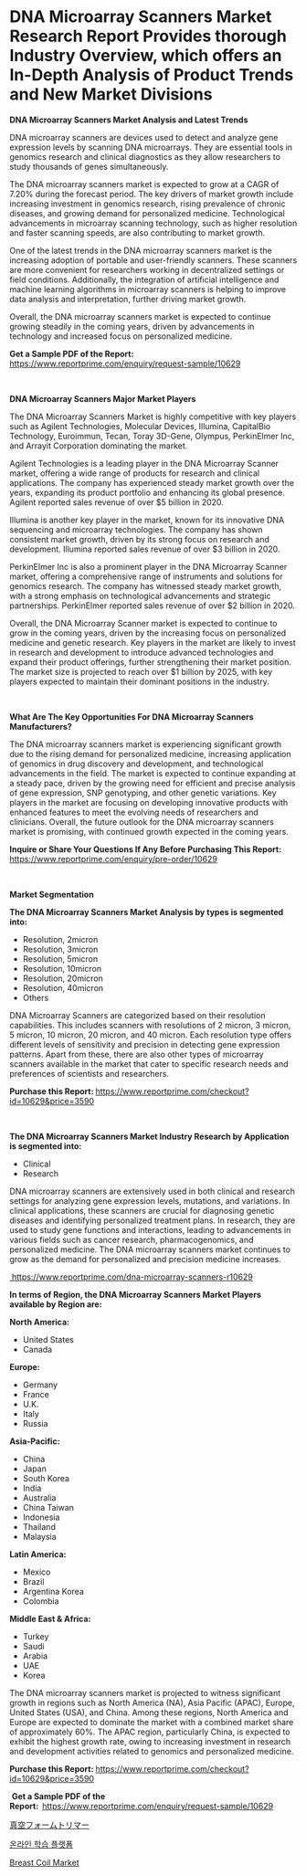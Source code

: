 <p><h1>DNA Microarray Scanners Market Research Report Provides thorough Industry Overview, which offers an In-Depth Analysis of Product Trends and New Market Divisions</h1></p><p><strong>DNA Microarray Scanners Market Analysis and Latest Trends</strong></p>
<p><p>DNA microarray scanners are devices used to detect and analyze gene expression levels by scanning DNA microarrays. They are essential tools in genomics research and clinical diagnostics as they allow researchers to study thousands of genes simultaneously.</p><p>The DNA microarray scanners market is expected to grow at a CAGR of 7.20% during the forecast period. The key drivers of market growth include increasing investment in genomics research, rising prevalence of chronic diseases, and growing demand for personalized medicine. Technological advancements in microarray scanning technology, such as higher resolution and faster scanning speeds, are also contributing to market growth.</p><p>One of the latest trends in the DNA microarray scanners market is the increasing adoption of portable and user-friendly scanners. These scanners are more convenient for researchers working in decentralized settings or field conditions. Additionally, the integration of artificial intelligence and machine learning algorithms in microarray scanners is helping to improve data analysis and interpretation, further driving market growth.</p><p>Overall, the DNA microarray scanners market is expected to continue growing steadily in the coming years, driven by advancements in technology and increased focus on personalized medicine.</p></p>
<p><strong>Get a Sample PDF of the Report:&nbsp;</strong> <a href="https://www.reportprime.com/enquiry/request-sample/10629">https://www.reportprime.com/enquiry/request-sample/10629</a></p>
<p>&nbsp;</p>
<p><strong>DNA Microarray Scanners Major Market Players</strong></p>
<p><p>The DNA Microarray Scanners Market is highly competitive with key players such as Agilent Technologies, Molecular Devices, Illumina, CapitalBio Technology, Euroimmun, Tecan, Toray 3D-Gene, Olympus, PerkinElmer Inc, and Arrayit Corporation dominating the market.</p><p>Agilent Technologies is a leading player in the DNA Microarray Scanner market, offering a wide range of products for research and clinical applications. The company has experienced steady market growth over the years, expanding its product portfolio and enhancing its global presence. Agilent reported sales revenue of over $5 billion in 2020.</p><p>Illumina is another key player in the market, known for its innovative DNA sequencing and microarray technologies. The company has shown consistent market growth, driven by its strong focus on research and development. Illumina reported sales revenue of over $3 billion in 2020.</p><p>PerkinElmer Inc is also a prominent player in the DNA Microarray Scanner market, offering a comprehensive range of instruments and solutions for genomics research. The company has witnessed steady market growth, with a strong emphasis on technological advancements and strategic partnerships. PerkinElmer reported sales revenue of over $2 billion in 2020.</p><p>Overall, the DNA Microarray Scanner market is expected to continue to grow in the coming years, driven by the increasing focus on personalized medicine and genetic research. Key players in the market are likely to invest in research and development to introduce advanced technologies and expand their product offerings, further strengthening their market position. The market size is projected to reach over $1 billion by 2025, with key players expected to maintain their dominant positions in the industry.</p></p>
<p>&nbsp;</p>
<p><strong>What Are The Key Opportunities For DNA Microarray Scanners Manufacturers?</strong></p>
<p><p>The DNA microarray scanners market is experiencing significant growth due to the rising demand for personalized medicine, increasing application of genomics in drug discovery and development, and technological advancements in the field. The market is expected to continue expanding at a steady pace, driven by the growing need for efficient and precise analysis of gene expression, SNP genotyping, and other genetic variations. Key players in the market are focusing on developing innovative products with enhanced features to meet the evolving needs of researchers and clinicians. Overall, the future outlook for the DNA microarray scanners market is promising, with continued growth expected in the coming years.</p></p>
<p><strong>Inquire or Share Your Questions If Any Before Purchasing This Report:</strong> <a href="https://www.reportprime.com/enquiry/pre-order/10629">https://www.reportprime.com/enquiry/pre-order/10629</a></p>
<p>&nbsp;</p>
<p><strong>Market Segmentation</strong></p>
<p><strong>The DNA Microarray Scanners Market Analysis by types is segmented into:</strong></p>
<p><ul><li>Resolution, 2micron</li><li>Resolution, 3micron</li><li>Resolution, 5micron</li><li>Resolution, 10micron</li><li>Resolution, 20micron</li><li>Resolution, 40micron</li><li>Others</li></ul></p>
<p><p>DNA Microarray Scanners are categorized based on their resolution capabilities. This includes scanners with resolutions of 2 micron, 3 micron, 5 micron, 10 micron, 20 micron, and 40 micron. Each resolution type offers different levels of sensitivity and precision in detecting gene expression patterns. Apart from these, there are also other types of microarray scanners available in the market that cater to specific research needs and preferences of scientists and researchers.</p></p>
<p><strong>Purchase this Report:&nbsp;</strong><a href="https://www.reportprime.com/checkout?id=10629&price=3590">https://www.reportprime.com/checkout?id=10629&price=3590</a></p>
<p>&nbsp;</p>
<p><strong>The DNA Microarray Scanners Market Industry Research by Application is segmented into:</strong></p>
<p><ul><li>Clinical</li><li>Research</li></ul></p>
<p><p>DNA microarray scanners are extensively used in both clinical and research settings for analyzing gene expression levels, mutations, and variations. In clinical applications, these scanners are crucial for diagnosing genetic diseases and identifying personalized treatment plans. In research, they are used to study gene functions and interactions, leading to advancements in various fields such as cancer research, pharmacogenomics, and personalized medicine. The DNA microarray scanners market continues to grow as the demand for personalized and precision medicine increases.</p></p>
<p><a href="https://www.reportprime.com/dna-microarray-scanners-r10629">&nbsp;https://www.reportprime.com/dna-microarray-scanners-r10629</a></p>
<p><strong>In terms of Region, the DNA Microarray Scanners Market Players available by Region are:</strong></p>
<p>
    <p> <strong> North America: </strong>
        <ul>
            <li>United States</li>
            <li>Canada</li>
        </ul>
        </p> 
    <p> <strong> Europe: </strong>
        <ul>
            <li>Germany</li>
            <li>France</li>
            <li>U.K.</li>
            <li>Italy</li>
            <li>Russia</li>
        </ul>
        </p> 
    <p> <strong> Asia-Pacific: </strong>
        <ul>
            <li>China</li>
            <li>Japan</li>
            <li>South Korea</li>
            <li>India</li>
            <li>Australia</li>
            <li>China Taiwan</li>
            <li>Indonesia</li>
            <li>Thailand</li>
            <li>Malaysia</li>
        </ul>
        </p> 
    <p> <strong> Latin America: </strong>
        <ul>
            <li>Mexico</li>
            <li>Brazil</li>
            <li>Argentina Korea</li>
            <li>Colombia</li>
        </ul>
        </p> 
    <p> <strong> Middle East & Africa: </strong>
        <ul>
            <li>Turkey</li>
            <li>Saudi</li>
            <li>Arabia</li>
            <li>UAE</li>
            <li>Korea</li>
        </ul>
    </p>
    </p>
<p><p>The DNA microarray scanners market is projected to witness significant growth in regions such as North America (NA), Asia Pacific (APAC), Europe, United States (USA), and China. Among these regions, North America and Europe are expected to dominate the market with a combined market share of approximately 60%. The APAC region, particularly China, is expected to exhibit the highest growth rate, owing to increasing investment in research and development activities related to genomics and personalized medicine.</p></p>
<p><strong>Purchase this Report: </strong><a href="https://www.reportprime.com/checkout?id=10629&price=3590">https://www.reportprime.com/checkout?id=10629&price=3590</a></p>
<p>&nbsp;<strong>Get a Sample PDF of the Report:&nbsp;&nbsp;</strong><a href="https://www.reportprime.com/enquiry/request-sample/10629">https://www.reportprime.com/enquiry/request-sample/10629</a></p>
<p><strong></strong></p>
<p><p><a href="https://medium.com/@jordymiller39/%E7%9C%9F%E7%A9%BA%E6%88%90%E5%BD%A2%E3%83%88%E3%83%AA%E3%83%9E%E3%83%BC%E5%B8%82%E5%A0%B4%E3%81%AE%E3%83%88%E3%83%AC%E3%83%B3%E3%83%89%E3%81%A8%E5%B8%82%E5%A0%B4%E5%88%86%E6%9E%90%E3%81%AF-%E6%9C%9F%E9%96%932024%E5%B9%B4%E3%81%8B%E3%82%892031%E5%B9%B4%E3%81%BE%E3%81%A7%E4%BA%88%E6%B8%AC%E3%81%95%E3%82%8C%E3%81%A6%E3%81%84%E3%81%BE%E3%81%99-5d79055325ce">真空フォームトリマー</a></p><p><a href="https://github.com/iansanftyord09878/Market-Research-Report-List-1/blob/main/657801422006.md">온라인 학습 플랫폼</a></p><p><a href="https://github.com/Alonsoolds3wq1d81czn8rbol/Market-Research-Report-List-2/blob/main/breast-coil-market.md">Breast Coil Market</a></p></p>